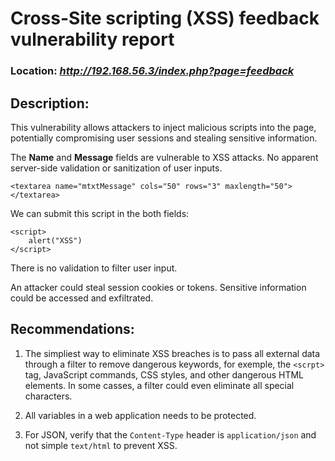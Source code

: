 # Cross-Site scripting (XSS) feedback vulnerability report

### Location: ***http://192.168.56.3/index.php?page=feedback***

## Description:

This vulnerability allows attackers to inject malicious scripts into the page, potentially compromising user sessions and stealing sensitive information.

The **Name** and **Message** fields are vulnerable to XSS attacks. No apparent server-side validation or sanitization of user inputs.

```
<textarea name="mtxtMessage" cols="50" rows="3" maxlength="50"></textarea>
```

We can submit this script in the both fields:
```
<script>
    alert("XSS")
</script>
```

There is no validation to filter user input.

An attacker could steal session cookies or tokens. Sensitive information could be accessed and exfiltrated.

## Recommendations:

1. The simpliest way to eliminate XSS breaches is to pass all external data through a filter to remove dangerous keywords, for exemple, the ```<scrpt>``` tag, JavaScript commands, CSS styles, and other dangerous HTML elements.
In some casses, a filter could even eliminate all special characters.

2. All variables in a web application needs to be protected.

3. For JSON, verify that the ```Content-Type``` header is ```application/json``` and not simple ```text/html``` to prevent XSS.